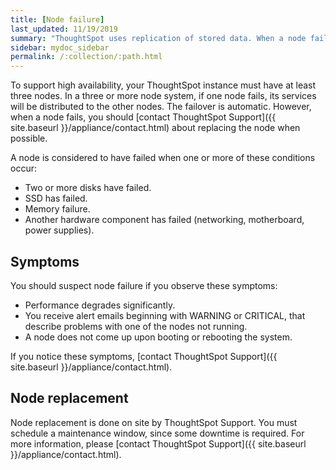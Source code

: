 ```yaml
---
title: [Node failure]
last_updated: 11/19/2019
summary: "ThoughtSpot uses replication of stored data. When a node fails, ThoughtSpot continues to operate."
sidebar: mydoc_sidebar
permalink: /:collection/:path.html
---
```

To support high availability, your ThoughtSpot instance must have at least three nodes. In a three or more node system, if one node fails, its services will be distributed to the other nodes. The failover is automatic. However, when a node fails, you should [contact ThoughtSpot Support]({{ site.baseurl }}/appliance/contact.html) about replacing the node when possible.

A node is considered to have failed when one or more of these conditions occur:

-   Two or more disks have failed.
-   SSD has failed.
-   Memory failure.
-   Another hardware component has failed (networking, motherboard, power supplies).

## Symptoms

You should suspect node failure if you observe these symptoms:

-   Performance degrades significantly.
-   You receive alert emails beginning with WARNING or CRITICAL, that describe problems with one of the nodes not running.
-   A node does not come up upon booting or rebooting the system.

If you notice these symptoms, [contact ThoughtSpot Support]({{ site.baseurl }}/appliance/contact.html).

## Node replacement

Node replacement is done on site by ThoughtSpot Support. You must schedule a maintenance window, since some downtime is required. For more information, please [contact ThoughtSpot Support]({{ site.baseurl }}/appliance/contact.html).
